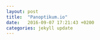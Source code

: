 ```yaml
---
layout: post
title:  "Panoptikum.io"
date:   2016-09-07 17:21:43 +0200
categories: jekyll update
---
```

